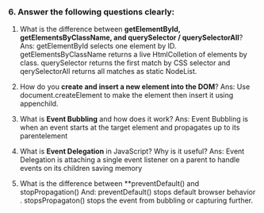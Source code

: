 

### 6. Answer the following questions clearly:

1. What is the difference between **getElementById, getElementsByClassName, and querySelector / querySelectorAll**?
Ans:
getElementById selects one element by ID.
getElementsByClassName returns a live HtmlColletion of elements by class.
querySelector returns the first match by CSS selector and qerySelectorAll returns all matches as static NodeList.



2. How do you **create and insert a new element into the DOM**?
Ans:
Use document.createElement to make the element then insert it using appenchild.


3. What is **Event Bubbling** and how does it work?
Ans:
Event Bubbling is when an event starts at the target element and propagates up to its parentelement


4. What is **Event Delegation** in JavaScript? Why is it useful?
Ans:
Event Delegation is attaching a single event listener on a parent to handle events on its children saving memory 



5. What is the difference between **preventDefault() and stopPropagation()
And:
preventDefault() stops default browser behavior .
stopsPropagaton() stops the event from bubbling or capturing further.





